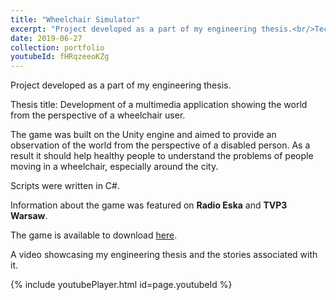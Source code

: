 ```yaml
---
title: "Wheelchair Simulator"
excerpt: "Project developed as a part of my engineering thesis.<br/>Tech Stack: Unity, C#, Blender, Gimp"
date: 2019-06-27
collection: portfolio
youtubeId: fHRqzeeoKZg
---
```


Project developed as a part of my engineering thesis.

Thesis title: Development of a multimedia application showing the world from the perspective of a wheelchair user.

The game was built on the Unity engine and aimed to provide an observation of the world from the perspective of a disabled person.
As a result it should help healthy people to understand the problems of people moving in a wheelchair, especially around the city. 

Scripts were written in C#.

Information about the game was featured on **Radio Eska** and **TVP3 Warsaw**.

The game is available to download [here](https://www.indiedb.com/games/wheelchair-simulator).

A video showcasing my engineering thesis and the stories associated with it.

{% include youtubePlayer.html id=page.youtubeId %}
